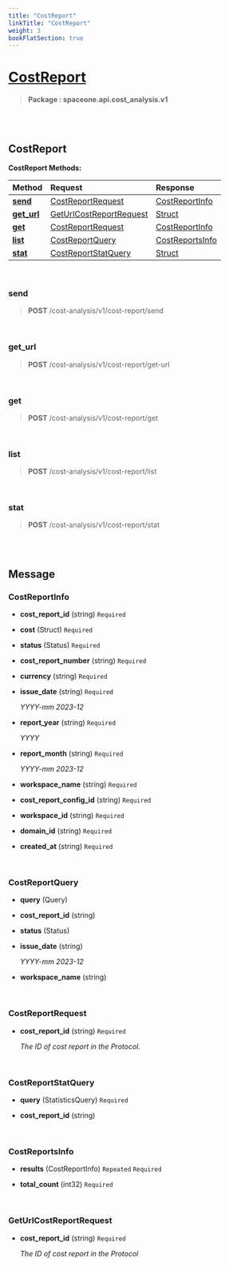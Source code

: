 ```yaml
---
title: "CostReport"
linkTitle: "CostReport"
weight: 3
bookFlatSection: true
---
```

# [CostReport](#CostReport)



>  **Package : spaceone.api.cost_analysis.v1**

<br>
<br>

## CostReport





**CostReport Methods:**


| Method | Request | Response |
| :----- | :-------- | :-------- |
| [**send**](./CostReport#send) | [CostReportRequest](CostReport#costreportrequest) | [CostReportInfo](CostReport#costreportinfo) |
| [**get_url**](./CostReport#get_url) | [GetUrlCostReportRequest](CostReport#geturlcostreportrequest) | [Struct](CostReport#struct) |
| [**get**](./CostReport#get) | [CostReportRequest](CostReport#costreportrequest) | [CostReportInfo](CostReport#costreportinfo) |
| [**list**](./CostReport#list) | [CostReportQuery](CostReport#costreportquery) | [CostReportsInfo](CostReport#costreportsinfo) |
| [**stat**](./CostReport#stat) | [CostReportStatQuery](CostReport#costreportstatquery) | [Struct](CostReport#struct) |



    
<br>

### send





> **POST** /cost-analysis/v1/cost-report/send
>






    
<br>

### get_url





> **POST** /cost-analysis/v1/cost-report/get-url
>






    
<br>

### get





> **POST** /cost-analysis/v1/cost-report/get
>






    
<br>

### list





> **POST** /cost-analysis/v1/cost-report/list
>






    
<br>

### stat





> **POST** /cost-analysis/v1/cost-report/stat
>






    


<br>
<br>

## Message



### CostReportInfo
* **cost_report_id** (string)   `Required` 

    
* **cost** (Struct)   `Required` 

    
* **status** (Status)   `Required` 

    
* **cost_report_number** (string)   `Required` 

    
* **currency** (string)   `Required` 

    
* **issue_date** (string)   `Required` 

  *YYYY-mm 2023-12*

    
* **report_year** (string)   `Required` 

  *YYYY*

    
* **report_month** (string)   `Required` 

  *YYYY-mm 2023-12*

    
* **workspace_name** (string)   `Required` 

    
* **cost_report_config_id** (string)   `Required` 

    
* **workspace_id** (string)   `Required` 

    
* **domain_id** (string)   `Required` 

    
* **created_at** (string)   `Required` 

    <br>

### CostReportQuery
* **query** (Query)  

    
* **cost_report_id** (string)  

    
* **status** (Status)  

    
* **issue_date** (string)  

  *YYYY-mm 2023-12*

    
* **workspace_name** (string)  

    <br>

### CostReportRequest
* **cost_report_id** (string)   `Required` 

  *The ID of cost report in the Protocol.*

    <br>

### CostReportStatQuery
* **query** (StatisticsQuery)   `Required` 

    
* **cost_report_id** (string)  

    <br>

### CostReportsInfo
* **results** (CostReportInfo)  `Repeated`    `Required` 

    
* **total_count** (int32)   `Required` 

    <br>

### GetUrlCostReportRequest
* **cost_report_id** (string)   `Required` 

  *The ID of cost report in the Protocol*

    <br>
